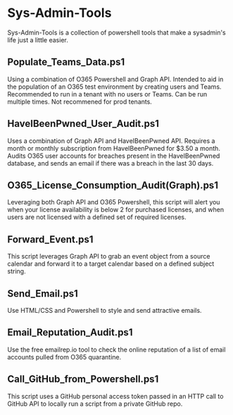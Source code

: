 # Sys-Admin-Tools
Sys-Admin-Tools is a collection of powershell tools that make a sysadmin's life just a little easier. 
<br>

## Populate_Teams_Data.ps1
Using a combination of O365 Powershell and Graph API. Intended to aid in the population of an O365 test environment by creating users and Teams. Recommended to run in a tenant with no users or Teams. Can be run multiple times. Not recommened for prod tenants. 
<br>

## HaveIBeenPwned_User_Audit.ps1
Uses a combination of Graph API and HaveIBeenPwned API. Requires a month or monthly subscription from HaveIBeenPwned for $3.50 a month. Audits O365 user accounts for breaches present in the HaveIBeenPwned database, and sends an email if there was a breach in the last 30 days.
<br>

## O365_License_Consumption_Audit(Graph).ps1
Leveraging both Graph API and O365 Powershell, this script will alert you when your license availability is below 2 for purchased licenses, and when users are not licensed with a defined set of required licenses. 
<br>

## Forward_Event.ps1
This script leverages Graph API to grab an event object from a source calendar and forward it to a target calendar based on a defined subject string.
<br>

## Send_Email.ps1
Use HTML/CSS and Powershell to style and send attractive emails.
<br>

## Email_Reputation_Audit.ps1
Use the free emailrep.io tool to check the online reputation of a list of email accounts pulled from O365 quarantine.
<br>

## Call_GitHub_from_Powershell.ps1
This script uses a GitHub personal access token passed in an HTTP call to GitHub API to locally run a script from a private GitHub repo.
<br>
